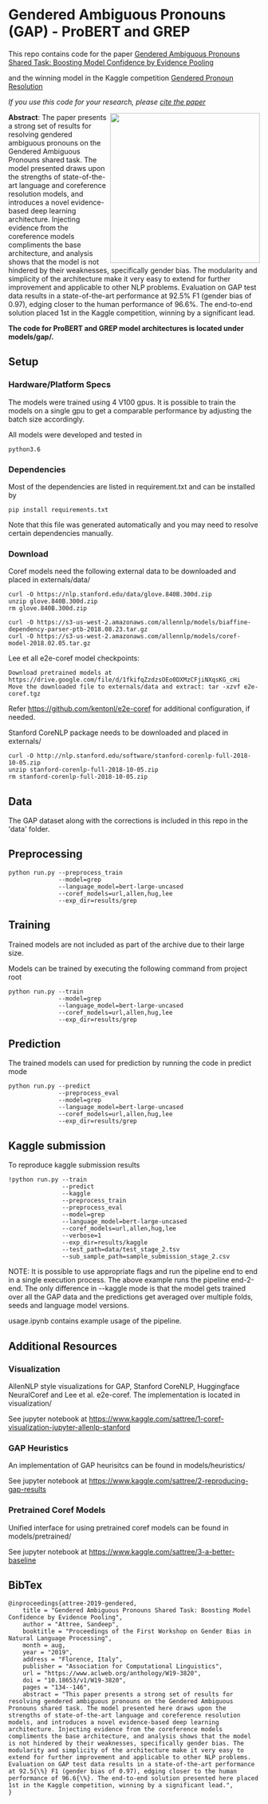 # Gendered Ambiguous Pronouns (GAP) - ProBERT and GREP

This repo contains code for the paper [Gendered Ambiguous Pronouns Shared Task: Boosting Model Confidence
by Evidence Pooling](https://arxiv.org/pdf/1906.00839.pdf)

and the winning model in the Kaggle competition [Gendered Pronoun Resolution](https://www.kaggle.com/c/gendered-pronoun-resolution/leaderboard)

*If you use this code for your research, please [cite the paper](#bibtex)*

<img align="right" width="300" src="https://github.com/sattree/gap/blob/master/paper/figures/grep.png">

**Abstract**: The paper presents a strong set of results for resolving gendered ambiguous pronouns on the Gendered Ambiguous Pronouns shared task. The model presented draws upon the strengths of state-of-the-art language and coreference resolution models, and introduces a novel evidence-based deep learning architecture. Injecting evidence from the coreference models compliments the base architecture, and analysis shows that the model is not hindered by their weaknesses, specifically gender bias. The modularity and simplicity of the architecture make it very easy to extend for further improvement and applicable to other NLP problems. Evaluation on GAP test data results in a state-of-the-art performance at 92.5% F1 (gender bias of 0.97), edging closer to the human performance of 96.6%. The end-to-end solution placed 1st in the Kaggle competition, winning by a significant lead.

**The code for ProBERT and GREP model architectures is located under models/gap/.**

## Setup

### Hardware/Platform Specs

The models were trained using 4 V100 gpus. 
It is possible to train the models on a single gpu to get a comparable performance by adjusting the batch size accordingly.

All models were developed and tested in

```
python3.6
```

### Dependencies

Most of the dependencies are listed in requirement.txt and can be installed by

```
pip install requirements.txt
```

Note that this file was generated automatically and you may need to resolve certain dependencies manually.

### Download

Coref models need the following external data to be downloaded and placed in externals/data/

```
curl -O https://nlp.stanford.edu/data/glove.840B.300d.zip
unzip glove.840B.300d.zip
rm glove.840B.300d.zip

curl -O https://s3-us-west-2.amazonaws.com/allennlp/models/biaffine-dependency-parser-ptb-2018.08.23.tar.gz
curl -O https://s3-us-west-2.amazonaws.com/allennlp/models/coref-model-2018.02.05.tar.gz
```

Lee et all e2e-coref model checkpoints:

```
Download pretrained models at https://drive.google.com/file/d/1fkifqZzdzsOEo0DXMzCFjiNXqsKG_cHi
Move the downloaded file to externals/data and extract: tar -xzvf e2e-coref.tgz
```

Refer https://github.com/kentonl/e2e-coref for additional configuration, if needed.

Stanford CoreNLP package needs to be downloaded and placed in externals/

```
curl -O http://nlp.stanford.edu/software/stanford-corenlp-full-2018-10-05.zip
unzip stanford-corenlp-full-2018-10-05.zip
rm stanford-corenlp-full-2018-10-05.zip
```

## Data

The GAP dataset along with the corrections is included in this repo in the 'data' folder.

## Preprocessing

```
python run.py --preprocess_train 
              --model=grep 
              --language_model=bert-large-uncased 
              --coref_models=url,allen,hug,lee 
              --exp_dir=results/grep
```

## Training

Trained models are not included as part of the archive due to their large size.

Models can be trained by executing the following command from project root

```
python run.py --train 
              --model=grep 
              --language_model=bert-large-uncased 
              --coref_models=url,allen,hug,lee 
              --exp_dir=results/grep
```

## Prediction

The trained models can used for prediction by running the code in predict mode

```
python run.py --predict 
              --preprocess_eval 
              --model=grep 
              --language_model=bert-large-uncased 
              --coref_models=url,allen,hug,lee 
              --exp_dir=results/grep
```

## Kaggle submission

To reproduce kaggle submission results

```
!python run.py --train 
               --predict
               --kaggle 
               --preprocess_train 
               --preprocess_eval 
               --model=grep 
               --language_model=bert-large-uncased 
               --coref_models=url,allen,hug,lee 
               --verbose=1 
               --exp_dir=results/kaggle 
               --test_path=data/test_stage_2.tsv 
               --sub_sample_path=sample_submission_stage_2.csv
```

NOTE: It is possible to use appropriate flags and run the pipeline end to end in a single execution process. The above example runs the pipeline end-2-end. The only difference in --kaggle mode is that the model gets trained over all the GAP data and the predictions get averaged over multiple folds, seeds and language model versions.

usage.ipynb contains example usage of the pipeline.

## Additional Resources

### Visualization

AllenNLP style visualizations for GAP, Stanford CoreNLP, Huggingface NeuralCoref and Lee et al. e2e-coref. The implementation is located in visualization/

See jupyter notebook at https://www.kaggle.com/sattree/1-coref-visualization-jupyter-allenlp-stanford

### GAP Heuristics

An implementation of GAP heurisitcs can be found in models/heuristics/

See jupyter notebook at https://www.kaggle.com/sattree/2-reproducing-gap-results

### Pretrained Coref Models

Unified interface for using pretrained coref models can be found in models/pretrained/

See jupyter notebook at https://www.kaggle.com/sattree/3-a-better-baseline

## BibTex
```
@inproceedings{attree-2019-gendered,
    title = "Gendered Ambiguous Pronouns Shared Task: Boosting Model Confidence by Evidence Pooling",
    author = "Attree, Sandeep",
    booktitle = "Proceedings of the First Workshop on Gender Bias in Natural Language Processing",
    month = aug,
    year = "2019",
    address = "Florence, Italy",
    publisher = "Association for Computational Linguistics",
    url = "https://www.aclweb.org/anthology/W19-3820",
    doi = "10.18653/v1/W19-3820",
    pages = "134--146",
    abstract = "This paper presents a strong set of results for resolving gendered ambiguous pronouns on the Gendered Ambiguous Pronouns shared task. The model presented here draws upon the strengths of state-of-the-art language and coreference resolution models, and introduces a novel evidence-based deep learning architecture. Injecting evidence from the coreference models compliments the base architecture, and analysis shows that the model is not hindered by their weaknesses, specifically gender bias. The modularity and simplicity of the architecture make it very easy to extend for further improvement and applicable to other NLP problems. Evaluation on GAP test data results in a state-of-the-art performance at 92.5{\%} F1 (gender bias of 0.97), edging closer to the human performance of 96.6{\%}. The end-to-end solution presented here placed 1st in the Kaggle competition, winning by a significant lead.",
}
```

